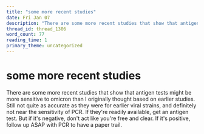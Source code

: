 ```yaml
---
title: "some more recent studies"
date: Fri Jan 07
description: "There are some more recent studies that show that antigen tests might be more sensitive to omicron than I originally thought based on earlier studies."
thread_id: thread_1306
word_count: 77
reading_time: 1
primary_theme: uncategorized
---
```


# some more recent studies

There are some more recent studies that show that antigen tests might be more sensitive to omicron than I originally thought based on earlier studies. Still not quite as accurate as they were for earlier viral strains, and definitely not near the sensitivity of PCR. If they're readily available, get an antigen test. But if it's negative, don't act like you're free and clear. If it's positive, follow up ASAP with PCR to have a paper trail.